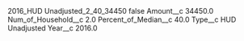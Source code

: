 <?xml version="1.0" encoding="UTF-8"?>
<CustomMetadata xmlns="http://soap.sforce.com/2006/04/metadata" xmlns:xsi="http://www.w3.org/2001/XMLSchema-instance" xmlns:xsd="http://www.w3.org/2001/XMLSchema">
    <label>2016_HUD Unadjusted_2_40_34450</label>
    <protected>false</protected>
    <values>
        <field>Amount__c</field>
        <value xsi:type="xsd:double">34450.0</value>
    </values>
    <values>
        <field>Num_of_Household__c</field>
        <value xsi:type="xsd:double">2.0</value>
    </values>
    <values>
        <field>Percent_of_Median__c</field>
        <value xsi:type="xsd:double">40.0</value>
    </values>
    <values>
        <field>Type__c</field>
        <value xsi:type="xsd:string">HUD Unadjusted</value>
    </values>
    <values>
        <field>Year__c</field>
        <value xsi:type="xsd:double">2016.0</value>
    </values>
</CustomMetadata>

